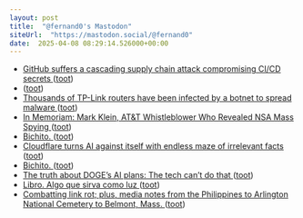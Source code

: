 ```yaml
---
layout: post
title:  "@fernand0's Mastodon"
siteUrl:  "https://mastodon.social/@fernand0"
date:  2025-04-08 08:29:14.526000+00:00
---
```

*  [GitHub suffers a cascading supply chain attack compromising CI/CD secrets ](https://www.infoworld.com/article/3849245/github-suffers-a-cascading-supply-chain-attack-compromising-ci-cd-secrets.htm) ([toot](https://mastodon.social/@fernand0/114301400155706564))
*  [ ](https://www.flickr.com/photos/fernand0/54400734930) ([toot](https://mastodon.social/@fernand0/114299795383294019))
*  [Thousands of TP-Link routers have been infected by a botnet to spread malware ](https://www.tomsguide.com/computing/malware-adware/thousands-of-tp-link-routers-have-been-infected-by-a-botnet-to-spread-malwar) ([toot](https://mastodon.social/@fernand0/114299672588736033))
*  [In Memoriam: Mark Klein, AT&T Whistleblower Who Revealed NSA Mass Spying ](https://www.eff.org/deeplinks/2025/03/memoriam-mark-klein-att-whistleblower-about-nsa-mass-spyin) ([toot](https://mastodon.social/@fernand0/114297946964386245))
*  [Bichito. ](https://avecesunafoto.wordpress.com/2025/04/06/bichito) ([toot](https://mastodon.social/@fernand0/114297896146579571))
*  [Cloudflare turns AI against itself with endless maze of irrelevant facts ](https://arstechnica.com/ai/2025/03/cloudflare-turns-ai-against-itself-with-endless-maze-of-irrelevant-facts) ([toot](https://mastodon.social/@fernand0/114297604286072073))
*  [Bichito. ](https://avecesunafoto.wordpress.com/2025/04/06/bichito) ([toot](https://mastodon.social/@fernand0/114297547111247897))
*  [The truth about DOGE’s AI plans: The tech can’t do that ](https://www.washingtonpost.com/technology/2025/03/03/doge-ai-government-automation) ([toot](https://mastodon.social/@fernand0/114297356440181269))
*  [Libro. Algo que sirva como luz ](https://fotografiasenmovimiento.wordpress.com/2025/04/07/libro-algo-que-sirva-como-luz) ([toot](https://mastodon.social/@fernand0/114297349997793805))
*  [Combatting link rot; plus, media notes from the Philippines to Arlington National Cemetery to Belmont, Mass. ](https://dankennedy.net/2025/03/15/combatting-link-rot-plus-media-notes-from-the-philippines-to-arlington-national-cemetery-to-belmont-mass) ([toot](https://mastodon.social/@fernand0/114297167455876748))
